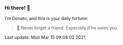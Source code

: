 ### Hi there! 👋 

I'm Donato, and this is your daily fortune:

> 🥠 Never forget a friend. Especially if he owes you.

Last update: Mon Mar 15 09:08:02 2021